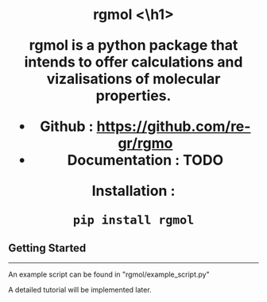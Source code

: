 <h1 align="center">
rgmol
<\h1><br>

rgmol is a python package that intends to offer calculations and vizalisations of molecular properties.

- **Github :** https://github.com/re-gr/rgmo
- **Documentation :** TODO

Installation :

	pip install rgmol

## Getting Started
***
An example script can be found in "rgmol/example_script.py"

A detailed tutorial will be implemented later.
